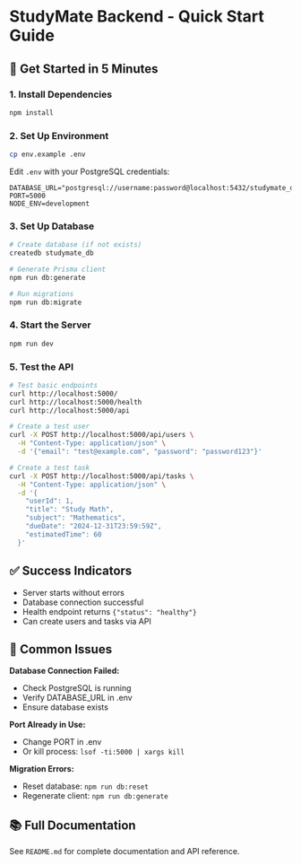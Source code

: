 # StudyMate Backend - Quick Start Guide

## 🚀 Get Started in 5 Minutes

### 1. Install Dependencies
```bash
npm install
```

### 2. Set Up Environment
```bash
cp env.example .env
```
Edit `.env` with your PostgreSQL credentials:
```env
DATABASE_URL="postgresql://username:password@localhost:5432/studymate_db"
PORT=5000
NODE_ENV=development
```

### 3. Set Up Database
```bash
# Create database (if not exists)
createdb studymate_db

# Generate Prisma client
npm run db:generate

# Run migrations
npm run db:migrate
```

### 4. Start the Server
```bash
npm run dev
```

### 5. Test the API
```bash
# Test basic endpoints
curl http://localhost:5000/
curl http://localhost:5000/health
curl http://localhost:5000/api

# Create a test user
curl -X POST http://localhost:5000/api/users \
  -H "Content-Type: application/json" \
  -d '{"email": "test@example.com", "password": "password123"}'

# Create a test task
curl -X POST http://localhost:5000/api/tasks \
  -H "Content-Type: application/json" \
  -d '{
    "userId": 1,
    "title": "Study Math",
    "subject": "Mathematics",
    "dueDate": "2024-12-31T23:59:59Z",
    "estimatedTime": 60
  }'
```

## ✅ Success Indicators

- Server starts without errors
- Database connection successful
- Health endpoint returns `{"status": "healthy"}`
- Can create users and tasks via API

## 🐛 Common Issues

**Database Connection Failed:**
- Check PostgreSQL is running
- Verify DATABASE_URL in .env
- Ensure database exists

**Port Already in Use:**
- Change PORT in .env
- Or kill process: `lsof -ti:5000 | xargs kill`

**Migration Errors:**
- Reset database: `npm run db:reset`
- Regenerate client: `npm run db:generate`

## 📚 Full Documentation

See `README.md` for complete documentation and API reference.

